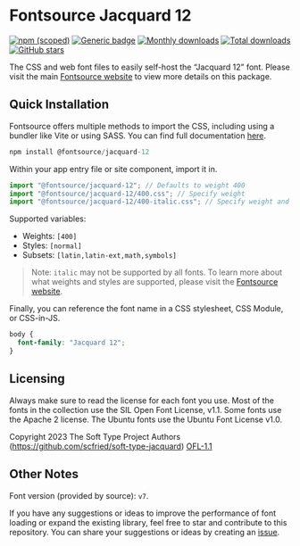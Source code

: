 # Fontsource Jacquard 12

[![npm (scoped)](https://img.shields.io/npm/v/@fontsource/jacquard-12?color=brightgreen)](https://www.npmjs.com/package/@fontsource/jacquard-12) [![Generic badge](https://img.shields.io/badge/fontsource-passing-brightgreen)](https://github.com/fontsource/fontsource) [![Monthly downloads](https://badgen.net/npm/dm/@fontsource/jacquard-12)](https://github.com/fontsource/fontsource) [![Total downloads](https://badgen.net/npm/dt/@fontsource/jacquard-12)](https://github.com/fontsource/fontsource) [![GitHub stars](https://img.shields.io/github/stars/fontsource/fontsource.svg?style=social&label=Star)](https://github.com/fontsource/fontsource/stargazers)

The CSS and web font files to easily self-host the “Jacquard 12” font. Please visit the main [Fontsource website](https://fontsource.org/fonts/jacquard-12) to view more details on this package.

## Quick Installation

Fontsource offers multiple methods to import the CSS, including using a bundler like Vite or using SASS. You can find full documentation [here](https://fontsource.org/docs/getting-started/introduction).

```javascript
npm install @fontsource/jacquard-12
```

Within your app entry file or site component, import it in.

```javascript
import "@fontsource/jacquard-12"; // Defaults to weight 400
import "@fontsource/jacquard-12/400.css"; // Specify weight
import "@fontsource/jacquard-12/400-italic.css"; // Specify weight and style
```

Supported variables:
- Weights: `[400]`
- Styles: `[normal]`
- Subsets: `[latin,latin-ext,math,symbols]`

> Note: `italic` may not be supported by all fonts. To learn more about what weights and styles are supported, please visit the [Fontsource website](https://fontsource.org/fonts/jacquard-12).

Finally, you can reference the font name in a CSS stylesheet, CSS Module, or CSS-in-JS.

```css
body {
  font-family: "Jacquard 12";
}
```

## Licensing
Always make sure to read the license for each font you use. Most of the fonts in the collection use the SIL Open Font License, v1.1. Some fonts use the Apache 2 license. The Ubuntu fonts use the Ubuntu Font License v1.0.

Copyright 2023 The Soft Type Project Authors (https://github.com/scfried/soft-type-jacquard)
[OFL-1.1](https://openfontlicense.org)

## Other Notes
Font version (provided by source): `v7`.

If you have any suggestions or ideas to improve the performance of font loading or expand the existing library, feel free to star and contribute to this repository. You can share your suggestions or ideas by creating an [issue](https://github.com/fontsource/fontsource/issues).